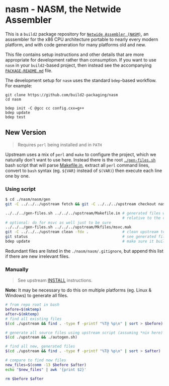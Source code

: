 # nasm - NASM, the Netwide Assembler

This is a `build2` package repository for [`Netwide Assembler (NASM)`](https://github.com/netwide-assembler/nasm),
an asssembler for the x86 CPU architecture portable to nearly every modern
platform, and with code generation for many platforms old and new.

This file contains setup instructions and other details that are more
appropriate for development rather than consumption. If you want to use
`nasm` in your `build2`-based project, then instead see the accompanying
[`PACKAGE-README.md`](./nasm/PACKAGE-README.md) file.

The development setup for `nasm` uses the standard `bdep`-based workflow.
For example:

```
git clone https://github.com/build2-packaging/nasm
cd nasm

bdep init -C @gcc cc config.cxx=g++
bdep update
bdep test
```

## New Version

> Requires `perl` being installed and in `PATH`

Upstream uses a mix of `perl` and `make` to configure the project, which
we naturally don't want to use here. Instead there is the root [`./gen-files.sh`](./gen-files.sh)
bash script that will parse [Makefile.in](https://github.com/netwide-assembler/nasm/blob/master/Makefile.in), extract all `perl`
command lines, convert to `bash` syntax (eg. `${VAR}` instead of `$(VAR)`)
then execute each line one by one.

### Using script

```bash
$ cd ./nasm/nasm/gen
git -C ../../../upstream fetch && git -C ../../../upstream checkout nasm-X.Y.Z

../../../gen-files.sh ../../../upstream/Makefile.in # generated files will automatically be copied
                                                    # relative to the current working directory
# optional: do for msvc as well just to be sure
../../../gen-files.sh ../../../upstream/Mkfiles/msvc.mak
git -C ../../../upstream clean -fdx .               # clean upstream to get rid of duplicates
git status                                          # see generated files
bdep update                                         # make sure it builds
```

Redundant files are listed in the `./nasm/nasm/.gitignore`, but append this
list if there are new irrelevant files.

### Manually

> See upstream [INSTALL](https://github.com/netwide-assembler/nasm/blob/master/INSTALL) instructions.

**Note:**
It may be necessary to do this on multiple platforms (eg. Linux & Windows)
to generate all files.

```bash
# from repo root in bash
before=$(mktemp)
after=$(mktemp)
# find all existing files
$(cd ./upstream && find . -type f -printf "%T@ %p\n" | sort > $before)

# generate all source files using upstream script (assuming *nix here)
$(cd ./upstream && ./autogen.sh)

# find all new, generated files
$(cd ./upstream && find . -type f -printf "%T@ %p\n" | sort > $after)

# compare to find new files
new_files=$(comm -13 $before $after)
echo "$new_files" | awk '{print $2}'

rm $before $after
```

